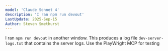 ```yaml
---
model: 'Claude Sonnet 4'
description: 'I ran npm run devout'
LastUpdate: 2025-Sep-15
Author: Steven Smethurst
---
```


I ran `npm run devout` in another window. This produces a log file `dev-server-logs.txt` that contains the server logs. Use the PlayWright MCP for testing
